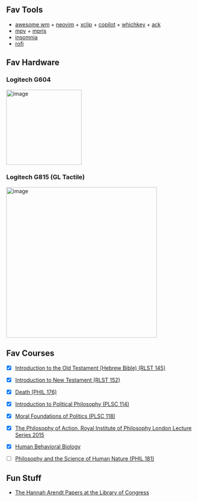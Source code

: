 ## Fav Tools

* [awesome wm](https://awesomewm.org/) + [neovim](https://neovim.io/) + [xclip](https://github.com/astrand/xclip) + [copilot](https://github.com/github/copilot.vim) + [whichkey](https://github.com/folke/which-key.nvim) + [ack](https://beyondgrep.com/)
* [mpv](https://github.com/mpv-player/mpv) + [mpris](https://github.com/hoyon/mpv-mpris)
* [insomnia](https://insomnia.rest/)
* [rofi](https://github.com/davatorium/rofi)

## Fav Hardware

### Logitech G604
<a href="https://www.logitech.com/assets/65839/g604-lightspeed-wireless-gaming-mouse-qsg.pdf">
<img src="https://user-images.githubusercontent.com/395362/170582637-3cde4a4a-c69c-4349-ada1-b506e451a476.png" alt="image" width="200px">
</a>
  
### Logitech G815 (GL Tactile)
<a href="https://www.logitech.com/assets/65841/g815-lightsync-rgb-mechanical-gaming-keyboard.pdf">
<img src="https://user-images.githubusercontent.com/395362/170582584-d5cbb132-b879-4e0d-9764-a1f6c4fb3791.png" alt="image" width="400px">
</a>

## Fav Courses

* [x] [Introduction to the Old Testament (Hebrew Bible) (RLST 145)](https://www.youtube.com/watch?v=mo-YL-lv3RY&list=PLh9mgdi4rNeyuvTEbD-Ei0JdMUujXfyWi)
* [x] [Introduction to New Testament (RLST 152)](https://www.youtube.com/watch?v=dtQ2TS1CiDY&list=PLJJyc2gq_AG1pjTE4HMKse8HgyWIHzJj1)
* [x] [Death (PHIL 176)](https://www.youtube.com/watch?v=p2J7wSuFRl8&list=PLEA18FAF1AD9047B0)
* [x] [Introduction to Political Philosophy (PLSC 114)](https://www.youtube.com/watch?v=xhm55mIdSuk&list=PL8D95DEA9B7DFE825)
* [x] [Moral Foundations of Politics (PLSC 118)](https://www.youtube.com/watch?v=s6MOA_Y3MKE&list=PL2FD48CE33DFBEA7E)
* [x] [The Philosophy of Action. Royal Institute of Philosophy London Lecture Series 2015](https://www.youtube.com/watch?v=pBzpJ0S-W9k&list=PLqK-cZS_wviDVdjqlIhVSIXsI6KFPtdz9)
* [x] [Human Behavioral Biology](https://www.youtube.com/watch?v=NNnIGh9g6fA&list=PL848F2368C90DDC3D)
* [ ] [Philosophy and the Science of Human Nature (PHIL 181)](https://www.youtube.com/watch?v=q6Kkq7xULSo&list=PLE4A1AD89EA899C34)


## Fun Stuff

* [The Hannah Arendt Papers at the Library of Congress](http://memory.loc.gov/ammem/arendthtml/series.html)

<!--

![](https://visitor-badge.glitch.me/badge?page_id=hookdump.hookdump)

**hookdump/hookdump** is a ✨ _special_ ✨ repository because its `README.md` (this file) appears on your GitHub profile.

Here are some ideas to get you started:

- 🔭 I’m currently working on ...
- 🌱 I’m currently learning ...
- 👯 I’m looking to collaborate on ...
- 🤔 I’m looking for help with ...
- 💬 Ask me about ...
- 📫 How to reach me: ...
- 😄 Pronouns: ...
- ⚡ Fun fact: ...
-->
